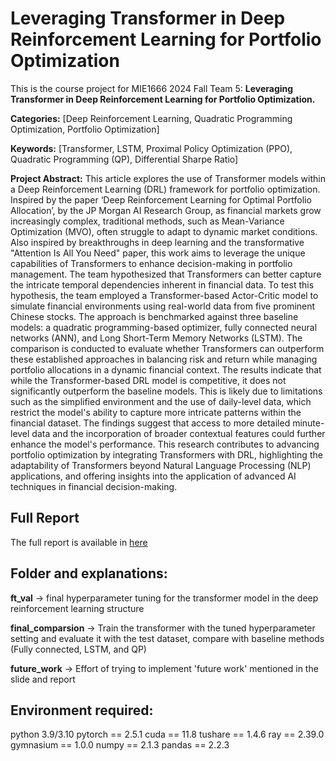 # Leveraging Transformer in Deep Reinforcement Learning for Portfolio Optimization
This is the course project for MIE1666 2024 Fall Team 5: 
**Leveraging Transformer in Deep Reinforcement Learning for Portfolio Optimization.**

**Categories:** [Deep Reinforcement Learning, Quadratic Programming Optimization, Portfolio Optimization]

**Keywords:** [Transformer, LSTM, Proximal Policy Optimization (PPO), Quadratic Programming (QP), Differential Sharpe Ratio]

**Project Abstract:** This article explores the use of Transformer models within a Deep Reinforcement Learning
(DRL) framework for portfolio optimization. Inspired by the paper ‘Deep Reinforcement
Learning for Optimal Portfolio Allocation’, by the JP Morgan AI Research Group, as financial
markets grow increasingly complex, traditional methods, such as Mean-Variance Optimization
(MVO), often struggle to adapt to dynamic market conditions. Also inspired by breakthroughs in
deep learning and the transformative "Attention Is All You Need" paper, this work aims to
leverage the unique capabilities of Transformers to enhance decision-making in portfolio
management. The team hypothesized that Transformers can better capture the intricate temporal
dependencies inherent in financial data. To test this hypothesis, the team employed a
Transformer-based Actor-Critic model to simulate financial environments using real-world data
from five prominent Chinese stocks. The approach is benchmarked against three baseline
models: a quadratic programming-based optimizer, fully connected neural networks (ANN), and
Long Short-Term Memory Networks (LSTM). The comparison is conducted to evaluate whether
Transformers can outperform these established approaches in balancing risk and return while
managing portfolio allocations in a dynamic financial context. The results indicate that while the
Transformer-based DRL model is competitive, it does not significantly outperform the baseline
models. This is likely due to limitations such as the simplified environment and the use of
daily-level data, which restrict the model's ability to capture more intricate patterns within the
financial dataset. The findings suggest that access to more detailed minute-level data and the
incorporation of broader contextual features could further enhance the model's performance.
This research contributes to advancing portfolio optimization by integrating Transformers with
DRL, highlighting the adaptability of Transformers beyond Natural Language Processing (NLP)
applications, and offering insights into the application of advanced AI techniques in financial
decision-making.

## Full Report
The full report is available in [here](/MIE1666_Report.pdf)

## Folder and explanations:

**ft_val** -> final hyperparameter tuning for the transformer model in the deep reinforcement learning structure 

**final_comparsion** -> Train the transformer with the tuned hyperparameter setting and evaluate it with the test dataset, compare with baseline methods (Fully connected, LSTM, and QP)

**future_work** -> Effort of trying to implement 'future work' mentioned in the slide and report

## Environment required:
python 3.9/3.10
pytorch == 2.5.1
cuda == 11.8
tushare == 1.4.6
ray == 2.39.0
gymnasium == 1.0.0
numpy == 2.1.3
pandas == 2.2.3

